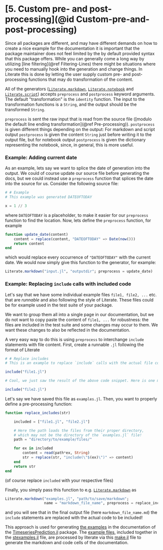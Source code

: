 # [**5.** Custom pre- and post-processing](@id Custom-pre-and-post-processing)

Since all packages are different, and may have different demands on how
to create a nice example for the documentation it is important that
the package maintainer does not feel limited by the by default provided syntax
that this package offers. While you can generally come a long way by utilizing
[line filtering](@ref Filtering-Lines) there might be situations where you need
to manually hook into the generation and change things. In Literate this
is done by letting the user supply custom pre- and post-processing functions
that may do transformation of the content.

All of the generators ([`Literate.markdown`](@ref), [`Literate.notebook`](@ref)
and [`Literate.script`](@ref)) accepts `preprocess` and `postprocess` keyword
arguments. The default "transformation" is the `identity` function. The input
to the transformation functions is a `String`, and the output should be the
transformed `String`.

`preprocess` is sent the raw input that is read from the source file ([modulo the
default line ending transformation](@ref Pre-processing)). `postprocess` is given
different things depending on the output: For markdown and script output `postprocess`
is given the content `String` just before writing it to the output file, but for
notebook output `postprocess` is given the dictionary representing the notebook,
since, in general, this is more useful.

### Example: Adding current date
As an example, lets say we want to splice the date of generation into the output.
We could of course update our source file before generating the docs, but we could
instead use a `preprocess` function that splices the date into the source for us.
Consider the following source file:
```julia
# # Example
# This example was generated DATEOFTODAY

x = 1 // 3
```
where `DATEOFTODAY` is a placeholder, to make it easier for our `preprocess` function
to find the location. Now, lets define the `preprocess` function, for example
```julia
function update_date(content)
    content = replace(content, "DATEOFTODAY" => Date(now()))
    return content
end
```
which would replace every occurrence of `"DATEOFTODAY"` with the current date. We would
now simply give this function to the generator, for example:
```julia
Literate.markdown("input.jl", "outputdir"; preprocess = update_date)
```

### Example: Replacing `include` calls with included code
Let's say that we have some individual example files `file1, file2, ...` etc.
that are _runnable_ and also following the style of Literate. These files could be for example used in the test suite of your package.

We want to group them all into a single page in our documentation, but we
do not want to copy paste the content of `file1, ...` for robustness: the files are included in the test suite and some changes may occur to them. We want these changes to also be reflected in the documentation.

A very easy way to do this is using `preprocess` to interchange `include` statements with file content. First, create a runnable `.jl` following the format of Literate
```julia
# # Replace includes
# This is an example to replace `include` calls with the actual file content.

include("file1.jl")

# Cool, we just saw the result of the above code snippet. Here is one more:

include("file2.jl")
```

Let's say we have saved this file as `examples.jl`.
Then, you want to properly define a pre-processing function:

```julia
function replace_includes(str)

    included = ["file1.jl", "file2.jl"]

    # Here the path loads the files from their proper directory,
    # which may not be the directory of the `examples.jl` file!
    path = "directory/to/example/files/"

    for ex in included
        content = read(path*ex, String)
        str = replace(str, "include(\"$(ex)\")" => content)
    end
    return str
end
```
(of course replace `included` with your respective files)

Finally, you simply pass this function to e.g. [`Literate.markdown`](@ref) as
```julia
Literate.markdown("examples.jl", "path/to/save/markdown";
                  name = "markdown_file_name", preprocess = replace_includes)
```
and you will see that in the final output file (here `markdown_file_name.md`) the `include`
statements are replaced with the actual code to be included!

This approach is used for generating [the examples](https://juliadynamics.github.io/TimeseriesPrediction.jl/latest/stexamples/)
in the documentation of the [TimeseriesPrediction.jl](https://github.com/JuliaDynamics/TimeseriesPrediction.jl) package.
The [example files](https://github.com/JuliaDynamics/TimeseriesPrediction.jl/tree/master/examples),
included together in the [stexamples.jl](https://github.com/JuliaDynamics/TimeseriesPrediction.jl/blob/master/docs/src/stexamples.jl) file,
are processed by literate via this [make.jl](https://github.com/JuliaDynamics/TimeseriesPrediction.jl/blob/master/docs/make.jl) file to generate the markdown and code cells of the documentation.

